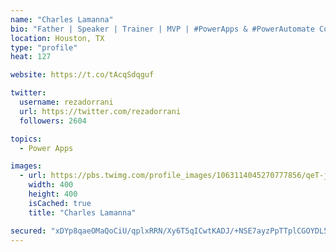```yaml
---
name: "Charles Lamanna"
bio: "Father | Speaker | Trainer | MVP | #PowerApps & #PowerAutomate Community Super User | YouTuber Right-pointing triangle http://youtube.com/c/rezadorrani | Learn - Share - Clockwise rightwards and leftwards open circle arrows"
location: Houston, TX
type: "profile"
heat: 127

website: https://t.co/tAcqSdqguf

twitter:
  username: rezadorrani
  url: https://twitter.com/rezadorrani
  followers: 2604

topics:
  - Power Apps

images:
  - url: https://pbs.twimg.com/profile_images/1063114045270777856/qeT-jpWr_400x400.jpg
    width: 400
    height: 400
    isCached: true
    title: "Charles Lamanna"

secured: "xDYp8qaeOMaQoCiU/qplxRRN/Xy6T5qICwtKADJ/+NSE7ayzPpTTplCGOYDL5hiAS+nDz6LDOzV4IReiiNrGSqivFrOa0XB2etAV5CYd0x7lQXlXuMTSUL4/iWNVweoOuh5R4z7HBbf6fK4LDJqvEdzCrw1TUWyaNT87BarElwXrzzShFiBF+sxVk9ch7YkORl5O4uu6iZYy4Hq2F3fK1juQxZ0vPgBaOZAhTV2yz+Rp9e661pTG21Td+AJsBzCIGR7ShoHiL7x+w2Ff9kyKuxsb6MGpshTD8p3h0gO38ZNOnK+/lkkSL2AlC75jm42CyUG0PZo3qgJpz2Sqe4Ogm2dYhjCLXNqmx9JFLICvX1WPlTSZYtLu3lwFy8gngHkBgGzuMitHOSt/iWd5tVJQ1cZLCy9fPb+sqhu1L7DD0z4=;3XK7zEYXEWRxReq+KRUB9Q=="
---
```


